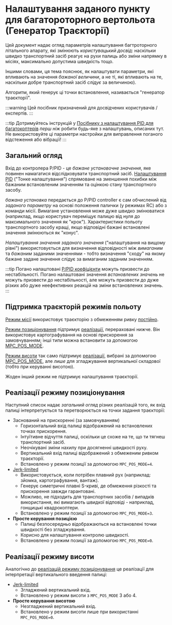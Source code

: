 # Налаштування заданого пункту для багатороторного вертольота (Генератор Траєкторії)

Цей документ надає огляд параметрів налаштування багтроторного літального апарату, які змінюють _користувацький досвід_: наскільки швидко транспортний засіб реагує на рухи палиць або зміни напрямку в місіях, максимально допустима швидкість тощо.

Іншими словами, ця тема пояснює, як налаштувати параметри, які впливають на значення _бажаної величини_, а не ті, які впливають на те, наскільки добре транспортний засіб _слідує_ за величиною).

Алгоритм, який генерує ці точки встановлення, називається "генератор траєкторії".

:::warning
Цей посібник призначений для досвідчених користувачів / експертів.
:::

:::tip
Дотримуйтесь інструкцій у [Посібнику з налаштування PID для багатокоптерів](../config_mc/pid_tuning_guide_multicopter.md) _перш ніж_ робити будь-яке з налаштувань, описаних тут. Не використовуйте ці параметри настройки для виправлення поганого відстеження або вібрації!
:::

## Загальний огляд

Вхід до контролера P/PID - це _бажане установочне значення_, яке повинен намагатися відслідковувати транспортний засіб. [Налаштування PID](../config_mc/pid_tuning_guide_multicopter.md) ("Тонке налаштування") спрямоване на зменшення похибки між бажаним встановленим значенням та оцінкою стану транспортного засобу.

_бажана установка_ передається до P/PID controller є сам обчислений від _заданого параметру_ на основі положення палички (у режимах RC) або з команди місії. Вимагане установлення може дуже швидко змінюватися (наприклад, якщо користувач переміщує палицю від нуля до максимального значення як "крок"). Характеристики польоту транспортного засобу кращі, якщо відповідні бажані встановлені значення змінюються як "конус".

_Налаштування значення заданого значення_ ("налаштування на вищому рівні") використовується для визначення відповідності між _вимаганим_ та _бажаним_ заданими значеннями - тобто визначення "сходу" на якому бажане задане значення слідує за вимаганим заданим значенням.

:::tip
Погано налаштовані [P/PID коефіцієнти](../config_mc/pid_tuning_guide_multicopter.md) можуть призвести до нестабільності. Погано налаштовані значення _встановлених значень_ не можуть призвести до нестабільності, але можуть призвести до дуже різких або дуже неефективних реакцій на зміни встановлених значень.
:::

<a id="modes"></a>

## Підтримка траєкторій режимів польоту

[Режим місії](../flight_modes_mc/mission.md) використовує траєкторію з обмеженням ривку [постійно](../config_mc/mc_jerk_limited_type_trajectory.md).

[Режим позиціонування](../flight_modes_mc/position.md) підтримує [реалізації](#position-mode-implementations), перераховані нижче. Він використовує картографування на основі прискорення за замовчуванням; інші типи можна встановити за допомогою [MPC_POS_MODE](../advanced_config/parameter_reference.md#MPC_POS_MODE).

[Режим висоти](../flight_modes_mc/altitude.md) так само підтримує [реалізації](#altitude-mode-implementations), вибрані за допомогою [MPC_POS_MODE](../advanced_config/parameter_reference.md#MPC_POS_MODE), але _лише_ для згладжування вертикальної складової (тобто при керуванні висотою).

Жоден інший режим не підтримує налаштування траєкторії.

## Реалізації режиму позиціонування

Наступний список надає _загальний огляд_ різних реалізацій того, як вхід палиці інтерпретується та перетворюється на точки задання траєкторії:

- Заснований на прискоренні (за замовчуванням)
  - Горизонтальний вхід палиці відображений на встановлених точках прискорення.
  - Інтуїтивне відчуття палиці, оскільки це схоже на те, що ти тягнеш транспортний засіб.
  - Неочікувані зміни нахилу при досягненні швидкості руху.
  - Вертикальний вхід палиці відображений з обмеженим ривком траєкторії.
  - Встановлено у режим позиції за допомогою `MPC_POS_MODE=4`.
- [Jerk-limited](../config_mc/mc_jerk_limited_type_trajectory.md)
  - Використовується, коли потрібен плавний рух (наприклад: зйомка, картографування, вантаж).
  - Генерує симетричні плавні S-криві, де обмеження різкості та прискорення завжди гарантовані.
  - Можливо, не підходить для транспортних засобів / випадків використання, які вимагають швидкої відповіді - наприклад, гонщицькі квадрокоптери.
  - Встановлено у режим позиції за допомогою `MPC_POS_MODE=3`.
- **Просте керування позицією**
  - Палиці безпосередньо відображаються на встановлені точки швидкості без згладжування.
  - Корисно для налаштування контролю швидкості.
  - Встановлено у режим позиції за допомогою `MPC_POS_MODE=0`.

## Реалізації режиму висоти

Аналогічно до [реалізацій режиму позиціонування](#position-mode-implementations) це реалізації для інтерпретації вертикального введення палиці:

- [Jerk-limited](../config_mc/mc_jerk_limited_type_trajectory.md)
  - Згладжений вертикальний вхід.
  - Встановлено у режим висоти з `MPC_POS_MODE` 3 або 4.
- **Просте керування висотою**
  - Незгладжений вертикальний вхід.
  - Встановлено у режим висоти лише при використанні `MPC_POS_MODE=0`.

